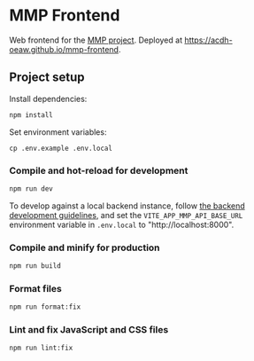 # MMP Frontend

Web frontend for the [MMP project](https://github.com/acdh-oeaw/mmp). Deployed at
<https://acdh-oeaw.github.io/mmp-frontend>.

## Project setup

Install dependencies:

```bash
npm install
```

Set environment variables:

```
cp .env.example .env.local
```

### Compile and hot-reload for development

```bash
npm run dev
```

To develop against a local backend instance, follow
[the backend development guidelines](https://github.com/acdh-oeaw/mmp/blob/master/CONTRIBUTING.md),
and set the `VITE_APP_MMP_API_BASE_URL` environment variable in `.env.local` to
"http://localhost:8000".

### Compile and minify for production

```bash
npm run build
```

### Format files

```bash
npm run format:fix
```

### Lint and fix JavaScript and CSS files

```bash
npm run lint:fix
```
